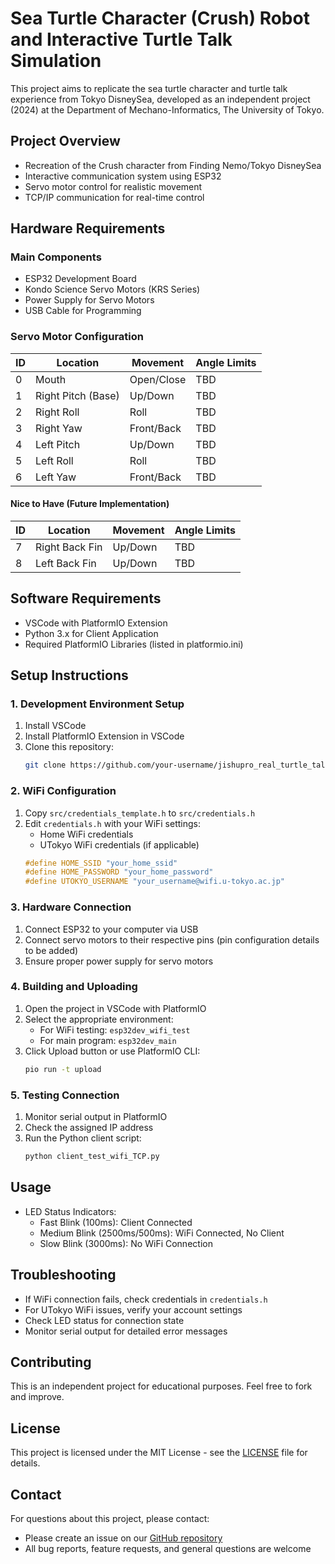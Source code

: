 # Sea Turtle Character (Crush) Robot and Interactive Turtle Talk Simulation

This project aims to replicate the sea turtle character and turtle talk experience from Tokyo DisneySea, developed as an independent project (2024) at the Department of Mechano-Informatics, The University of Tokyo.

## Project Overview
- Recreation of the Crush character from Finding Nemo/Tokyo DisneySea
- Interactive communication system using ESP32
- Servo motor control for realistic movement
- TCP/IP communication for real-time control

## Hardware Requirements
### Main Components
- ESP32 Development Board
- Kondo Science Servo Motors (KRS Series)
- Power Supply for Servo Motors
- USB Cable for Programming

### Servo Motor Configuration
| ID | Location | Movement | Angle Limits |
|----|----------|----------|--------------|
| 0  | Mouth    | Open/Close | TBD |
| 1  | Right Pitch (Base) | Up/Down | TBD |
| 2  | Right Roll | Roll | TBD |
| 3  | Right Yaw | Front/Back | TBD |
| 4  | Left Pitch | Up/Down | TBD |
| 5  | Left Roll | Roll | TBD |
| 6  | Left Yaw | Front/Back | TBD |

#### Nice to Have (Future Implementation)
| ID | Location | Movement | Angle Limits |
|----|----------|----------|--------------|
| 7  | Right Back Fin | Up/Down | TBD |
| 8  | Left Back Fin | Up/Down | TBD |

## Software Requirements
- VSCode with PlatformIO Extension
- Python 3.x for Client Application
- Required PlatformIO Libraries (listed in platformio.ini)

## Setup Instructions
### 1. Development Environment Setup
1. Install VSCode
2. Install PlatformIO Extension in VSCode
3. Clone this repository:
   ```bash
   git clone https://github.com/your-username/jishupro_real_turtle_talk_esp32.git
   ```

### 2. WiFi Configuration
1. Copy `src/credentials_template.h` to `src/credentials.h`
2. Edit `credentials.h` with your WiFi settings:
   - Home WiFi credentials
   - UTokyo WiFi credentials (if applicable)
   ```cpp
   #define HOME_SSID "your_home_ssid"
   #define HOME_PASSWORD "your_home_password"
   #define UTOKYO_USERNAME "your_username@wifi.u-tokyo.ac.jp"
   ```

### 3. Hardware Connection
1. Connect ESP32 to your computer via USB
2. Connect servo motors to their respective pins (pin configuration details to be added)
3. Ensure proper power supply for servo motors

### 4. Building and Uploading
1. Open the project in VSCode with PlatformIO
2. Select the appropriate environment:
   - For WiFi testing: `esp32dev_wifi_test`
   - For main program: `esp32dev_main`
3. Click Upload button or use PlatformIO CLI:
   ```bash
   pio run -t upload
   ```

### 5. Testing Connection
1. Monitor serial output in PlatformIO
2. Check the assigned IP address
3. Run the Python client script:
   ```bash
   python client_test_wifi_TCP.py
   ```

## Usage
- LED Status Indicators:
  - Fast Blink (100ms): Client Connected
  - Medium Blink (2500ms/500ms): WiFi Connected, No Client
  - Slow Blink (3000ms): No WiFi Connection

## Troubleshooting
- If WiFi connection fails, check credentials in `credentials.h`
- For UTokyo WiFi issues, verify your account settings
- Check LED status for connection state
- Monitor serial output for detailed error messages

## Contributing
This is an independent project for educational purposes. Feel free to fork and improve.

## License
This project is licensed under the MIT License - see the [LICENSE](LICENSE) file for details.

## Contact
For questions about this project, please contact:
- Please create an issue on our [GitHub repository](https://github.com/ushidakyotaro/jishupro_real_turtle_talk_esp32/issues)
- All bug reports, feature requests, and general questions are welcome
